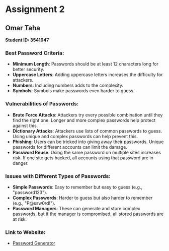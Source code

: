 # Assignment 2

## Omar Taha
**Student ID: 3541647**

### Best Password Criteria:
- **Minimum Length**: Passwords should be at least 12 characters long for better security.
- **Uppercase Letters**: Adding uppercase letters increases the difficulty for attackers.
- **Numbers**: Including numbers adds to the complexity.
- **Symbols**: Symbols make passwords even harder to guess.

### Vulnerabilities of Passwords:
- **Brute Force Attacks**: Attackers try every possible combination until they find the right one. Longer and more complex passwords help protect against this.
- **Dictionary Attacks**: Attackers use lists of common passwords to guess. Using unique and complex passwords can help prevent this.
- **Phishing**: Users can be tricked into giving away their passwords. Unique passwords for different accounts can limit the damage.
- **Password Reuse**: Using the same password on multiple sites increases risk. If one site gets hacked, all accounts using that password are in danger.

### Issues with Different Types of Passwords:
- **Simple Passwords**: Easy to remember but easy to guess (e.g., "password123").
- **Complex Passwords**: Harder to guess but also harder to remember (e.g., "P@ssw0rd!").
- **Password Managers**: These can generate and store complex passwords, but if the manager is compromised, all stored passwords are at risk.

### Link to Website:
- [Password Generator](https://omarefat.github.io/Password-generator/)
